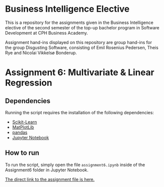 # Business Intelligence Elective

This is a repository for the assignments given in the Business Intelligence elective of the second semester of the top-up bachelor program in Software Development at CPH Business Academy.

Assignment hand-ins displayed on this repository are group hand-ins for the group Disgusting Software, consisting of Emil Rosenius Pedersen, Theis Rye and Nicolai Vikkelsø Bonderup.

# Assignment 6: Multivariate & Linear Regression

## Dependencies
Running the script requires the installation of the following dependencies: 
- [Scikit-Learn](http://scikit-learn.org/stable/)
- [MatPlotLib](https://matplotlib.org/)
- [pandas](http://pandas.pydata.org/)
- [Jupyter Notebook](http://jupyter.org/)

## How to run

To run the script, simply open the file `assignment6.ipynb` inside of the Assignment6 folder in Jupyter Notebook.

[The direct link to the assignment file is here.](https://github.com/NicolaiVBonderup/BusinessIntelligenceElective/blob/master/Assignment6/assignment6.ipynb)



